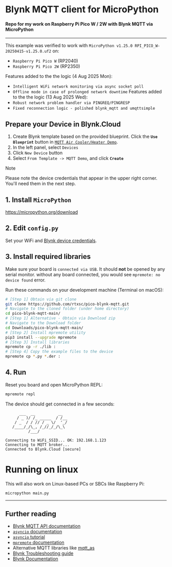
# Blynk MQTT client for MicroPython
#### Repo for my work on Raspberry Pi Pico W / 2W with Blynk MQTT via MicroPython
---
This example was verified to work with `MicroPython v1.25.0 RPI_PICO_W-20250415-v1.25.0.uf2` on:
- `Raspberry Pi Pico W` (RP2040)
- `Raspberry Pi Pico 2W` (RP2350)

Features added to the the logic (4 Aug 2025 Mon):
- `Intelligent WiFi network monitoring via async socket poll`
- `Offline mode in case of prolonged network downtime`
Features added to the the logic (13 Aug 2025 Wed):
- `Robust network problem handler via PINGREQ/PINGRESP`
- `Fixed reconnection logic - polished blynk_mqtt and umqttsimple`

## Prepare your Device in Blynk.Cloud

1. Create Blynk template based on the provided blueprint. 
Click the **`Use Blueprint`** button in [`MQTT Air Cooler/Heater Demo`](https://blynk.cloud/dashboard/blueprints/Library/TMPL4zGiS1A7l).
2. In the left panel, select `Devices`
3. Click `New Device` button
4. Select `From Template -> MQTT Demo`, and click **`Create`**

> [!NOTE]
> Please note the device credentials that appear in the upper right corner. You'll need them in the next step.

## 1. Install `MicroPython`

https://micropython.org/download

## 2. Edit `config.py`

Set your WiFi and [Blynk device credentials](https://docs.blynk.io/en/getting-started/activating-devices/manual-device-activation#getting-auth-token).

## 3. Install required libraries

Make sure your board is `connected via USB`. It should **not** be opened by any serial monitor. without any board connected, you would see `mpremote: no device found` error.

Run these commands on your development machine (Terminal on macOS):

```sh
# [Step 1] Obtain via git clone 
git clone https://github.com/rtxsc/pico-blynk-mqtt.git
# Navigate to the cloned folder (under home directory)
cd pico-blynk-mqtt-main/
# [Step 1] Alternative - Obtain via Download zip
# Navigate to the Download folder
cd Downloads/pico-blynk-mqtt-main/
# [Step 2] Install mpremote utility
pip3 install --upgrade mpremote
# [Step 3] Install libraries
mpremote cp -r ./lib :
# [Step 4] Copy the example files to the device
mpremote cp *.py *.der :
```

## 4. Run

Reset you board and open MicroPython REPL:

```sh
mpremote repl
```

The device should get connected in a few seconds:

```log
      ___  __          __
     / _ )/ /_ _____  / /__
    / _  / / // / _ \/  '_/
   /____/_/\_, /_//_/_/\_\
          /___/

Connecting to WiFi_SSID... OK: 192.168.1.123
Connecting to MQTT broker...
Connected to Blynk.Cloud [secure]
```

# Running on linux

This will also work on Linux-based PCs or SBCs like Raspberry Pi:

```sh
micropython main.py
```

---

## Further reading

- [Blynk MQTT API documentation](https://docs.blynk.io/en/blynk.cloud-mqtt-api/device-mqtt-api)
- [`asyncio` documentation](https://docs.micropython.org/en/latest/library/asyncio.html)
- [`asyncio` tutorial](https://github.com/peterhinch/micropython-async/blob/master/v3/docs/TUTORIAL.md)
- [`mpremote` documentation](https://docs.micropython.org/en/latest/reference/mpremote.html)
- Alternative MQTT libraries like [mqtt_as](https://github.com/peterhinch/micropython-mqtt/tree/master/mqtt_as)
- [Blynk Troubleshooting guide](https://docs.blynk.io/en/troubleshooting/general-issues)
- [Blynk Documentation](https://docs.blynk.io/en)